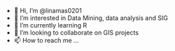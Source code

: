 - 👋 Hi, I’m @linamas0201
- 👀 I’m interested in Data Mining, data analysis and SIG
- 🌱 I’m currently learning R 
- 💞️ I’m looking to collaborate on GIS projects
- 📫 How to reach me ...

<!---
linamas0201/linamas0201 is a ✨ special ✨ repository because its `README.md` (this file) appears on your GitHub profile.
You can click the Preview link to take a look at your changes.
--->
